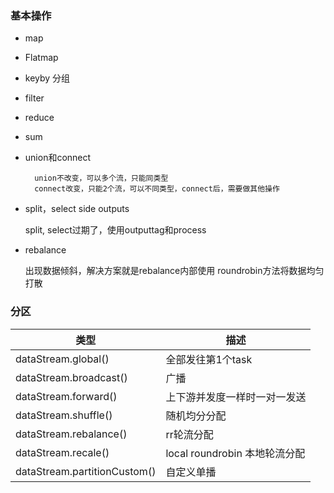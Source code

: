 ### 基本操作

* map
* Flatmap
* keyby 分组
* filter
* reduce
* sum
* union和connect

        union不改变，可以多个流，只能同类型
        connect改变，只能2个流，可以不同类型，connect后，需要做其他操作
* split，select side outputs

  split, select过期了，使用outputtag和process

* rebalance

    出现数据倾斜，解决方案就是rebalance内部使用 roundrobin方法将数据均匀打散

### 分区

|类型|描述|
|------|------|
|dataStream.global()|全部发往第1个task|
|dataStream.broadcast()|广播|
|dataStream.forward()|上下游并发度一样时一对一发送|
|dataStream.shuffle()|随机均分分配|
|dataStream.rebalance()|rr轮流分配|
|dataStream.recale()|local roundrobin 本地轮流分配|
|dataStream.partitionCustom()|自定义单播|



  
